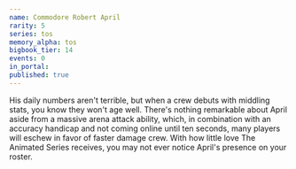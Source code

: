 ```yaml
---
name: Commodore Robert April
rarity: 5
series: tos
memory_alpha: tos
bigbook_tier: 14
events: 0
in_portal:
published: true
---
```


His daily numbers aren't terrible, but when a crew debuts with middling stats, you know they won't age well. There's nothing remarkable about April aside from a massive arena attack ability, which, in combination with an accuracy handicap and not coming online until ten seconds, many players will eschew in favor of faster damage crew. With how little love The Animated Series receives, you may not ever notice April's presence on your roster.
